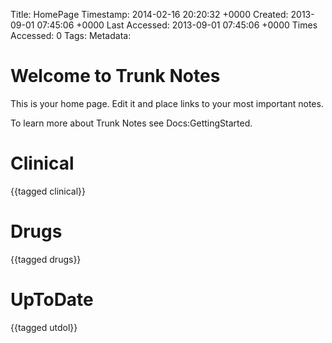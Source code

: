Title: HomePage
Timestamp: 2014-02-16 20:20:32 +0000
Created: 2013-09-01 07:45:06 +0000
Last Accessed: 2013-09-01 07:45:06 +0000
Times Accessed: 0
Tags: 
Metadata: 
# Welcome to Trunk Notes

This is your home page. Edit it and place links to your most important notes.

To learn more about Trunk Notes see Docs:GettingStarted.

# Clinical

{{tagged clinical}}

# Drugs

{{tagged drugs}}

# UpToDate

{{tagged utdol}}

